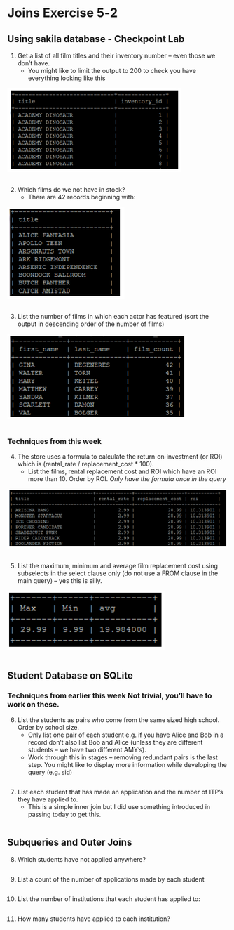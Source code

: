 # Joins Exercise 5‐2

## Using sakila database - Checkpoint Lab

1. Get a list of all film titles and their inventory number – even those we don’t have.
   - You might like to limit the output to 200 to check you have everything looking like this

![image-20210818235505831](./images/image-20210818235505831.png)

```sql

```
2. Which films do we not have in stock?
   - There are 42 records beginning with:

![image-20210818235615536](./images/image-20210818235615536.png)

```sql

```
3. List the number of films in which each actor has featured (sort the output in descending order of the number of films)

![image-20210818235704849](./images/image-20210818235704849.png)

```sql

```

### Techniques from this week

4. The store uses a formula to calculate the return‐on‐investment (or ROI) which is (rental_rate / replacement_cost * 100). 
   - List the films, rental replacement cost and ROI which have an ROI more than 10. Order by ROI. *Only have the formula once in the query*

![image-20210818235813093](./images/image-20210818235813093.png)

```sql

```
5.  List the maximum, minimum and average film replacement cost using subselects in the select clause only (do not use a FROM clause in the main query) – yes this is silly.

![image-20210818235859008](./images/image-20210818235859008.png)

```sql

```
## Student Database on SQLite

### Techniques from earlier this week Not trivial, you’ll have to work on these.

6. List the students as pairs who come from the same sized high school. Order by school size.
   - Only list one pair of each student e.g. if you have Alice and Bob in a record don’t also list Bob and Alice (unless they are different students – we have two different AMY’s).
   - Work through this in stages – removing redundant pairs is the last step. You might like to display more information while developing the query (e.g. sid)
```sql

```
7. List each student that has made an application and the number of ITP’s they have applied to.
   - This is a simple inner join but I did use something introduced in passing today to get this.
```sql

```

## Subqueries and Outer Joins

8. Which students have not applied anywhere?
```sql

```
9. List a count of the number of applications made by each student
```sql

```
10. List the number of institutions that each student has applied to:
```sql

```
11. How many students have applied to each institution?
```sql

```